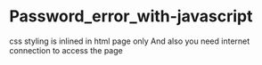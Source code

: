 # Password_error_with-javascript
css styling is inlined in html page only 
And also you need internet connection to access the page
